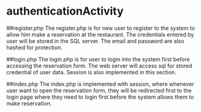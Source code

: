 # authenticationActivity

##register.php
The register.php is for new user to register to the system to allow him make a reservation at the restaurant. The credentials entered by user will be stored in the SQL server. The email and password are also hashed for protection.

##login.php
The login.php is for user to login into the system first before accessing the reservation form. The web server will access sql for stored credential of user data. Session is also implemented in this section.

##index.php
The index.php is implemented with session, where whenever user want to open the reservation form, they will be redirected first to the login page where they need to login first before the system allows them to make reservation.
